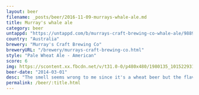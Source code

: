 ```yaml
---
layout: beer
filename: _posts/beer/2016-11-09-murrays-whale-ale.md
title: Murray's whale ale
category: beer
untappd: "https://untappd.com/b/murrays-craft-brewing-co-whale-ale/9889"
country: "Australia"
brewery: "Murray's Craft Brewing Co"
breweryURL: "/brewery/murrays-craft-brewing-co.html"
style: "Pale Wheat Ale - American"
score: 6
img: https://scontent.xx.fbcdn.net/v/t31.0-0/p480x480/1980135_10152293133083745_1090580214_o.jpg?_nc_cat=104&_nc_ohc=qiSC4jxm0EEAQnuKXxoD8m4CcCeVgEwNu_miZOjGIdf5S08xAFfvSruNw&_nc_ht=scontent.xx&oh=66f8321a8fca0e6b04402ec29c2b0d68&oe=5E41CD95
beer-date: "2014-03-01"
desc: "The smell seems wrong to me since it's a wheat beer but the flavour is ok"
permalink: /beer/:title.html
---
```

